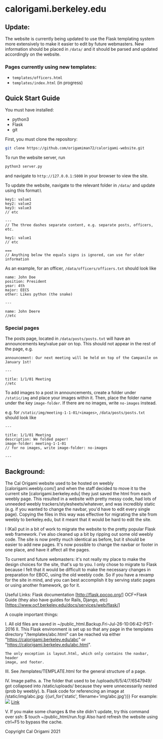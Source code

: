 # calorigami.berkeley.edu

## Update:
The website is currently being updated to use the Flask templating system more
extensively to make it easier to edit by future webmasters. New information
should be placed in `/data/` and it should be parsed and updated accordingly
on the website.

### Pages currently using new templates:
* `templates/officers.html`
* `templates/index.html` (in progress)

## Quick Start Guide
You must have installed:
* python3
* Flask
* git

First, you must clone the repository:
```bash
git clone https://github.com/origamiman72/calorigami-website.git
```
To run the website server, run
```bash
python3 server.py
```
and navigate to `http://127.0.0.1:5000` in your browser to view the site.

To update the website, navigate to the relevant folder in `/data/` and update
using this format:\\
```
key1: value1
key2: value2
key3: value3
// etc

---
// The three dashes separate content, e.g. separate posts, officers, etc.

key1: value1
// etc

===
// Anything below the equals signs is ignored, can use for older information
```

As an example, for an officer, `/data/officers/officers.txt` should look like
```
name: John Doe
position: President
year: 4th
major: EECS
other: Likes python (the snake)

---

name: John Deere
//etc
```

### Special pages
The posts page, located in `/data/posts/posts.txt` will have an announcements
key/value pair on top. This should not appear in the rest of the page,
e.g.

```
announcement: Our next meeting will be held on top of the Campanile on January 1st!

---

title: 1/1/01 Meeting
//etc
```
To add images to a post in announcements, create a folder under `/static/img` and place your images within it. Then, place the folder name under the key `image-folder`. If there are no images, write `no-images` instead.

e.g. for `/static/img/meeting-1-1-01/<images>`, `/data/posts/posts.txt` should look like

```
---

title: 1/1/01 Meeting
description: We folded paper!
image-folder: meeting-1-1-01
// for no images, write image-folder: no-images

---
```


## Background:
The Cal Origami website used to be hosted on weebly [calorigami.weebly.com/] and
when the staff decided to move it to the current site [calorigami.berkeley.edu]
they just saved the html from each weebly page. This resulted in a website with
pretty messy code, had lots of unneeded weebly trackers/stylesheets/whatever,
and was incredibly static (e.g. if you wanted to change the navbar, you'd
have to edit every single page). Copying the files in this way was effective for
migrating the site from weebly to berkeley.edu, but it meant that it would be
hard to edit the site.

I (Kai) put in a bit of work to migrate the website to the pretty popular Flask
web framework. I've also cleaned up a bit by ripping out some old weebly code.
The site is now pretty much identical as before, but it should be easier to add
new pages. It's now possible to change the navbar or footer in one place, and
have it affect all the pages.

To current and future webmasters: it's not really my place to make the design
choices for the site, that's up to you. I only chose to migrate to Flask because
I felt that it would be difficult to make the necessary changes in preparation
for EBOC, using the old weebly code. So if you have a revamp for the site in
mind, and you can best accomplish it by serving static pages or using another
framework, go for it.

Useful Links:
Flask documentation
    [http://flask.pocoo.org/]
OCF+Flask Guide (they also have guides for Rails, Django, etc)
    [https://www.ocf.berkeley.edu/docs/services/web/flask/]

A couple important things:

I. All old files are saved in ~/public_html.Backup.Fri-Jul-26-10:06:42-PST-2016
II. This Flask environment is set up so that any page in the templates directory
    "/templates/abc.html" can be reached via either
       "https://calorigami.berkeley.edu/abc"
    or
       "https://calorigami.berkeley.edu/abc.html".

    The only exception is layout.html, which only contains the navbar, header
    image, and footer.

III. See /templates/TEMPLATE.html for the general structure of a page.

IV. Image paths.
 a. The folder that used to be /uploads/6/5/4/7/6547949/ got collapsed into
      /static/uploads/ because they were unnecessarily nested (prob by weebly).
 b. Flask code for referencing an image at /static/img/abc.jpg:
 	  {{url_for('static', filename='img/abc.jpg')}}
 	For example:
      <img src="{{url_for('static', filename='img/abc.JPG')}}" />
      <a href="{{url_for('static', filename='img/abc.jpg')}}">Link</a>

V. If you make some changes & the site didn't update, try this command over ssh:
    $ touch ~/public_html/run.fcgi
   Also hard refresh the website using ctrl+F5 to bypass the cache.

Copyright Cal Origami 2021
